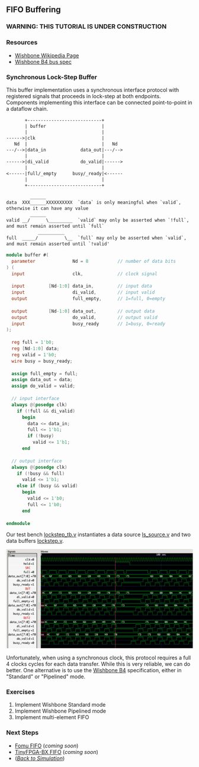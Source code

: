 ## FIFO Buffering

### **WARNING: THIS TUTORIAL IS UNDER CONSTRUCTION**

### Resources

 * [Wishbone Wikipedia Page](https://en.wikipedia.org/wiki/Wishbone_(computer_bus))
 * [Wishbone B4 bus spec](https://cdn.opencores.org/downloads/wbspec_b4.pdf)

### Synchronous Lock-Step Buffer

This buffer implementation uses
a synchronous interface protocol
with registered signals
that proceeds in lock-step
at both endpoints.
Components implementing this interface
can be connected point-to-point
in a dataflow chain.

```
       +----------------------------+
       | buffer                     |
       |                            |
------>|clk                         |
   Nd  |                            |   Nd
---/-->|data_in             data_out|---/-->
       |                            |
------>|di_valid            do_valid|------>
       |                            |
<------|full/_empty      busy/_ready|<------
       |                            |
       +----------------------------+
```

```
         ______
data  XXX______XXXXXXXXXX  `data` is only meaningful when `valid`, otherwise it can have any value
         ______
valid __/      \_________  `valid` may only be asserted when `!full`, and must remain asserted until `full`
            __________
full  _____/          \__  `full` may only be asserted when `valid`, and must remain asserted until `!valid'

```

```verilog
module buffer #(
  parameter              Nd = 8           // number of data bits
) (
  input                  clk,             // clock signal

  input         [Nd-1:0] data_in,         // input data
  input                  di_valid,        // input valid
  output                 full_empty,      // 1=full, 0=empty

  output        [Nd-1:0] data_out,        // output data
  output                 do_valid,        // output valid
  input                  busy_ready       // 1=busy, 0=ready
);

  reg full = 1'b0;
  reg [Nd-1:0] data;
  reg valid = 1'b0;
  wire busy = busy_ready;

  assign full_empty = full;
  assign data_out = data;
  assign do_valid = valid;

  // input interface
  always @(posedge clk)
    if (!full && di_valid)
      begin
        data <= data_in;
        full <= 1'b1;
        if (!busy)
          valid <= 1'b1;
      end

  // output interface
  always @(posedge clk)
    if (!busy && full)
      valid <= 1'b1;
    else if (busy && valid)
      begin
        valid <= 1'b0;
        full <= 1'b0;
      end

endmodule
```

Our test bench [lockstep_tb.v](lockstep_tb.v)
instantiates a data source [ls_source.v](ls_source.v)
and two data buffers [lockstep.v](lockstep.v).

![lockstep.vcd](lockstep_vcd.png)

Unfortunately,
when using a synchronous clock,
this protocol requires a full 4 clocks cycles
for each data transfer.
While this is very reliable,
we can do better.
One alternative is to use the
[Wishbone B4](https://cdn.opencores.org/downloads/wbspec_b4.pdf)
specification,
either in "Standard" or "Pipelined" mode.

### Exercises

 1. Implement Wishbone Standard mode
 2. Implement Wishbone Pipelined mode
 3. Implement multi-element FIFO

### Next Steps

 * [Fomu FIFO](fomu_pvt.md) (_coming soon_)
 * [TinyFPGA-BX FIFO](tinyfpga-bx.md) (_coming soon_)
 * ([_Back to Simulation_](../simulation.md#projects))
